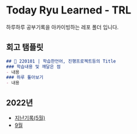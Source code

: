 # Today Ryu Learned - TRL
하루하루 공부기록을 아카이빙하는 레포 폴더 입니다.

## 회고 탬플릿
```markdown
## 🐤 220101 | 학습한언어, 진행프로젝트등의 Title
### 학습내용 및 깨달은 점
- 내용
### 하루 톺아보기
- 내용
```
## 2022년
- [지난기록(5월)](https://github.com/ryungom/TIL/blob/master/TRL/2022/05/README.md)
- [9월](https://github.com/ryungom/TIL/blob/master/TRL/2022/09/README.md)